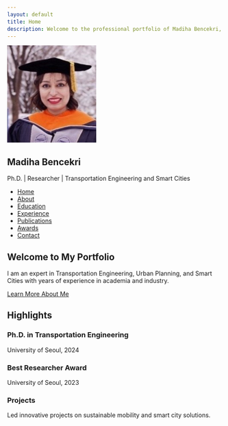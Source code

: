 ```yaml
---
layout: default
title: Home
description: Welcome to the professional portfolio of Madiha Bencekri, an expert in Transportation Engineering, Urban Planning, and Smart Cities.
---
```


<!-- Sidebar -->
<aside class="sidebar" role="navigation" aria-label="Main Menu">
  <div class="profile-section">
    <img src="assets/images/profile.jpg" alt="Profile Picture" class="profile-pic">
    <h1>Madiha Bencekri</h1>
    <p>Ph.D. | Researcher | Transportation Engineering and Smart Cities</p>
  </div>
  <nav class="menu">
    <ul>
      <li><a href="index.html" class="active">Home</a></li>
      <li><a href="about.html">About</a></li>
      <li><a href="education.html">Education</a></li>
      <li><a href="experience.html">Experience</a></li>
      <li><a href="publications.html">Publications</a></li>
      <li><a href="awards.html">Awards</a></li>
      <li><a href="contact.html">Contact</a></li>
    </ul>
  </nav>
</aside>

<!-- Main Content -->
<div class="main-content">
  <section class="hero" role="region" aria-labelledby="hero-title">
    <h1 id="hero-title">Welcome to My Portfolio</h1>
    <p>
      I am an expert in Transportation Engineering, Urban Planning, and Smart Cities with years of experience in academia and industry.
    </p>
    <a href="#highlights" class="btn-primary">Learn More About Me</a>
  </section>

  <section class="highlights" role="region" aria-labelledby="highlights-title">
    <h2 id="highlights-title">Highlights</h2>
    <div class="highlight-grid">
      <div class="highlight">
        <i class="fas fa-graduation-cap"></i>
        <h3>Ph.D. in Transportation Engineering</h3>
        <p>University of Seoul, 2024</p>
      </div>
      <div class="highlight">
        <i class="fas fa-award"></i>
        <h3>Best Researcher Award</h3>
        <p>University of Seoul, 2023</p>
      </div>
      <div class="highlight">
        <i class="fas fa-project-diagram"></i>
        <h3>Projects</h3>
        <p>Led innovative projects on sustainable mobility and smart city solutions.</p>
      </div>
    </div>
  </section>
</div>
